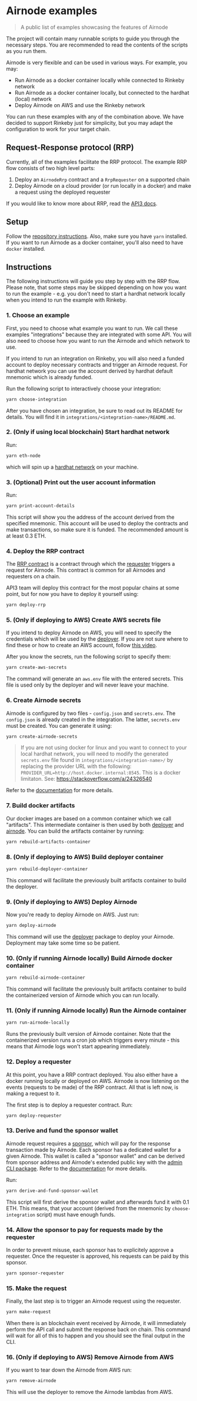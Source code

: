 # Airnode examples

> A public list of examples showcasing the features of Airnode

The project will contain many runnable scripts to guide you through the necessary steps. You are recommended to read the
contents of the scripts as you run them.

Airnode is very flexible and can be used in various ways. For example, you may:

- Run Airnode as a docker container locally while connected to Rinkeby network
- Run Airnode as a docker container locally, but connected to the hardhat (local) network
- Deploy Airnode on AWS and use the Rinkeby network

You can run these examples with any of the combination above. We have decided to support Rinkeby just for simplicity,
but you may adapt the configuration to work for your target chain.

## Request-Response protocol (RRP)

Currently, all of the examples facilitate the RRP protocol. The example RRP flow consists of two high level parts:

1. Deploy an `AirnodeRrp` contract and a `RrpRequester` on a supported chain
2. Deploy Airnode on a cloud provider (or run locally in a docker) and make a request using the deployed requester

If you would like to know more about RRP, read the [API3 docs](https://docs.api3.org/airnode/next/concepts/).

## Setup

Follow the [repository instructions](https://github.com/api3dao/airnode#instructions). Also, make sure you have `yarn`
installed. If you want to run Airnode as a docker container, you'll also need to have `docker` installed.

## Instructions

The following instructions will guide you step by step with the RRP flow. Please note, that some steps may be skipped
depending on how you want to run the example - e.g. you don't need to start a hardhat network locally when you intend to
run the example with Rinkeby.

### 1. Choose an example

First, you need to choose what example you want to run. We call these examples "integrations" because they are
integrated with some API. You will also need to choose how you want to run the Airnode and which network to use.

If you intend to run an integration on Rinkeby, you will also need a funded account to deploy necessary contracts and
trigger an Airnode request. For hardhat network you can use the account derived by hardhat default mnemonic which is
already funded.

Run the following script to interactively choose your integration:

```sh
yarn choose-integration
```

After you have chosen an integration, be sure to read out its README for details. You will find it in
`integrations/<integration-name>/README.md`.

### 2. (Only if using local blockchain) Start hardhat network

Run:

```sh
yarn eth-node
```

which will spin up a [hardhat network](https://hardhat.org/hardhat-network/) on your machine.

### 3. (Optional) Print out the user account information

Run:

```sh
yarn print-account-details
```

This script will show you the address of the account derived from the specified mnemonic. This account will be used to
deploy the contracts and make transactions, so make sure it is funded. The recommended amount is at least 0.3 ETH.

### 4. Deploy the RRP contract

The [RRP contract](https://docs.api3.org/airnode/next/concepts/#airnoderrp-sol) is a contract through which the
[requester](https://docs.api3.org/airnode/next/concepts/requester.html) triggers a request for Airnode. This contract is
common for all Airnodes and requesters on a chain.

API3 team will deploy this contract for the most popular chains at some point, but for now you have to deploy it
yourself using:

```sh
yarn deploy-rrp
```

### 5. (Only if deploying to AWS) Create AWS secrets file

If you intend to deploy Airnode on AWS, you will need to specify the credentials which will be used by the
[deployer](https://github.com/api3dao/airnode/tree/master/packages/deployer). If you are not sure where to find these or
how to create an AWS account, follow [this video](https://www.youtube.com/watch?v=KngM5bfpttA).

After you know the secrets, run the following script to specify them:

```sh
yarn create-aws-secrets
```

The command will generate an `aws.env` file with the entered secrets. This file is used only by the deployer and will
never leave your machine.

### 6. Create Airnode secrets

Airnode is configured by two files - `config.json` and `secrets.env`. The `config.json` is already created in the
integration. The latter, `secrets.env` must be created. You can generate it using:

```sh
yarn create-airnode-secrets
```

> If you are not using docker for linux and you want to connect to your local hardhat network, you will need to modify
> the generated `secrets.env` file found in `integrations/<integration-name>/` by replacing the provider URL with the
> following: `PROVIDER_URL=http://host.docker.internal:8545`. This is a docker limitaton. See:
> https://stackoverflow.com/a/24326540

Refer to the
[documentation](https://docs.api3.org/airnode/next/grp-providers/guides/build-an-airnode/configuring-airnode.html) for
more details.

### 7. Build docker artifacts

Our docker images are based on a common container which we call "artifacts". This intermediate container is then used by
both [deployer](https://github.com/api3dao/airnode/tree/master/packages/deployer) and
[airnode](https://github.com/api3dao/airnode/tree/master/packages/node). You can build the artifacts container by
running:

```sh
yarn rebuild-artifacts-container
```

### 8. (Only if deploying to AWS) Build deployer container

```sh
yarn rebuild-deployer-container
```

This command will facilitate the previously built artifacts container to build the deployer.

### 9. (Only if deploying to AWS) Deploy Airnode

Now you're ready to deploy Airnode on AWS. Just run:

```sh
yarn deploy-airnode
```

This command will use the [deployer](https://github.com/api3dao/airnode/tree/master/packages/deployer) package to deploy
your Airnode. Deployment may take some time so be patient.

### 10. (Only if running Airnode locally) Build Airnode docker container

```sh
yarn rebuild-airnode-container
```

This command will facilitate the previously built artifacts container to build the containerized version of Airnode
which you can run locally.

### 11. (Only if running Airnode locally) Run the Airnode container

```sh
yarn run-airnode-locally
```

Runs the previously built version of Airnode container. Note that the containerized version runs a cron job which
triggers every minute - this means that Airnode logs won't start appearing immediately.

### 12. Deploy a requester

At this point, you have a RRP contract deployed. You also either have a docker running locally or deployed on AWS.
Airnode is now listening on the events (requests to be made) of the RRP contract. All that is left now, is making a
request to it.

The first step is to deploy a requester contract. Run:

```sh
yarn deploy-requester
```

### 13. Derive and fund the sponsor wallet

Airnode request requires a [sponsor](https://docs.api3.org/airnode/next/concepts/sponsor.html), which will pay for the
response transaction made by Airnode. Each sponsor has a dedicated wallet for a given Airnode. This wallet is called a
"sponsor wallet" and can be derived from sponsor address and Airnode's extended public key with the
[admin CLI package](https://github.com/api3dao/airnode/tree/master/packages/admin). Refer to the
[documentation](https://docs.api3.org/airnode/next/grp-developers/requesters-sponsors.html#how-to-derive-a-sponsor-wallet)
for more details.

Run:

```sh
yarn derive-and-fund-sponsor-wallet
```

This script will first derive the sponsor wallet and afterwards fund it with 0.1 ETH. This means, that your account
(derived from the mnemonic by `choose-integration` script) must have enough funds.

### 14. Allow the sponsor to pay for requests made by the requester

In order to prevent misuse, each sponsor has to explicitely approve a requester. Once the requester is approved, his
requests can be paid by this sponsor.

```sh
yarn sponsor-requester
```

### 15. Make the request

Finally, the last step is to trigger an Airnode request using the requester.

```sh
yarn make-request
```

When there is an blockchain event received by Airnode, it will immediately perform the API call and submit the response
back on chain. This command will wait for all of this to happen and you should see the final output in the CLI.

### 16. (Only if deploying to AWS) Remove Airnode from AWS

If you want to tear down the Airnode from AWS run:

```sh
yarn remove-airnode
```

This will use the deployer to remove the Airnode lambdas from AWS.
